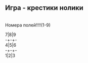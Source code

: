 <br>
<h2>Игра - крестики нолики </h2>
<br>
Номера полей!!!!(1-9)

7|8|9 <br>
-+-+- <br>
4|5|6 <br>
-+-+- <br>
1|2|3 <br>
 
